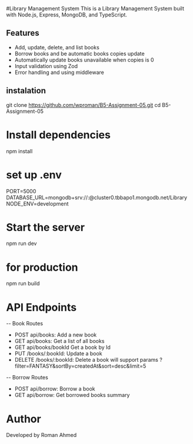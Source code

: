 #Library Management System
This is a  Library Management System built with Node.js, Express, MongoDB, and TypeScript.

## Features
- Add, update, delete, and list books
- Borrow books and be automatic books copies update
- Automatically update books unavailable when copies is 0
- Input validation using Zod
- Error handling and using middleware

## instalation

git clone https://github.com/wproman/B5-Assignment-05.git
cd B5-Assignment-05
# Install dependencies
npm install
# set up .env 
PORT=5000
DATABASE_URL=mongodb+srv://<username>:<password>@cluster0.tbbapo1.mongodb.net/Library
NODE_ENV=development
# Start the server
npm run dev

# for production
npm run build 


# API Endpoints 
-- Book Routes
- POST api/books: Add a new book
- GET api/books: Get a list of all books
- GET api/books/bookId Get a book by Id
- PUT /books/:bookId: Update a book
- DELETE /books/:bookId: Delete a book
will support params
?filter=FANTASY&sortBy=createdAt&sort=desc&limit=5

-- Borrow Routes
- POST api/borrow: Borrow a book
- GET api/borrow: Get borrowed books summary


# Author
Developed by Roman Ahmed




